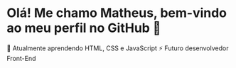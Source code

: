 <h1>Olá! Me chamo Matheus, bem-vindo ao meu perfil no GitHub 👋 </h1>

🌱 Atualmente aprendendo HTML, CSS e JavaScript
⚡ Futuro desenvolvedor Front-End

